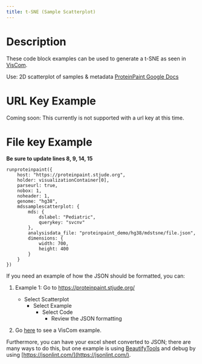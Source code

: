 ```yaml
---
title: t-SNE (Sample Scatterplot)
---
```

# Description 
These code block examples can be used to generate a t-SNE as seen in [VisCom](https://viz.stjude.cloud/st-jude-childrens-research-hospital/visualization/t-sne-plot-of-903-pediatric-blood-cancer-rna-seq-profiles-including-71-pdx-samples~56). 

Use: 2D scatterplot of samples & metadata
[ProteinPaint Google Docs](https://docs.google.com/document/d/1XHi_WqVdarUNbc_ESMEBp2l-zwhnGcIfiBWA5n2omZQ/)


# URL Key Example
Coming soon: This currently is not supported with a url key at this time. 

# File key Example

**Be sure to update lines 8, 9, 14, 15**
```JS
runproteinpaint({
    host: "https://proteinpaint.stjude.org",
    holder: visualizationContainer[0],
    parseurl: true,
    nobox: 1,
    noheader: 1,
    genome: "hg38",
    mdssamplescatterplot: {
        mds: {
            dslabel: "Pediatric",
            querykey: "svcnv"
        },
        analysisdata_file: "proteinpaint_demo/hg38/mdstsne/file.json",
        dimensions: {
            width: 700,
            height: 400
        }
    }
})
```


If you need an example of how the JSON should be formatted, you can:
1. Example 1: Go to https://proteinpaint.stjude.org/
   * Select Scatterplot
      * Select Example
         * Select Code 
            * Review the JSON formatting

2. Go [here](https://viz.stjude.cloud/st-jude-childrens-research-hospital/visualization/t-sne-plot-of-903-pediatric-blood-cancer-rna-seq-profiles-including-71-pdx-samples~56) to see a VisCom example. 

Furthermore, you can have your excel sheet converted to JSON; there are many ways to do this, but one example is using [BeautifyTools](https://beautifytools.com/excel-to-json-converter.php) and debug by using [https://jsonlint.com/](https://jsonlint.com/).